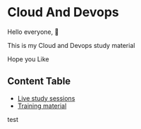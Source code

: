 # Cloud And Devops

Hello everyone, 👋

This is my Cloud and Devops study material

Hope you Like

## Content Table

* [Live study sessions](./live-study-sessions)
* [Training material](./training-material)

test